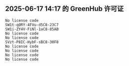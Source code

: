 ## 2025-06-17 14:17 的 GreenHub 许可证
```
No license code
SW1t-qORY-4FVu-d5C8-23C7
SW1i-ZY4V-FiNl-1aC8-85AB
No license code
No license code
SVzt-P8IC-HybF-sBC8-30F8
No license code
No license code
No license code
No license code
```
